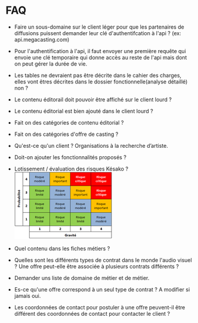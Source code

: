 # FAQ

- Faire un sous-domaine sur le client léger pour que les partenaires de diffusions puissent demander leur clé d'authentifcation à l'api ? (ex: api.megacasting.com)

- Pour l'authentification à l'api, il faut envoyer une première requête qui envoie une clé temporaire qui donne accès au reste de l'api mais dont on peut gérer la durée de vie.

- Les tables ne devraient pas être décrite dans le cahier des charges, elles vont êtres décrites dans le dossier fonctionnelle(analyse détaillé) non ?

- Le contenu éditorail doit pouvoir être affiché sur le client lourd ?

- Le contenu éditorial est bien ajouté dans le client lourd ?

- Fait on des catégories de contenu éditorial ?

- Fait on des catégories d'offre de casting ?

- Qu'est-ce qu'un client ? Organisations à la recherche d’artiste.

- Doit-on ajouter les fonctionnalités proposés ?

- Lotissement / évaluation des risques Késako ?
    ![Image 001](./src/img/risque.png)
- Quel contenu dans les fiches métiers ?

- Quelles sont les différents types de contrat dans le monde l'audio visuel ? Une offre peut-elle être associée à plusieurs contrats différents ?

- Demander uns liste de domaine de métier et de métier.

- Es-ce qu'une offre correspond à un seul type de contrat ? A modifier si jamais oui.

- Les coordonnées de contact pour postuler à une offre peuvent-il être différent des coordonnées de contact pour contacter le client ?
